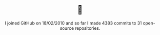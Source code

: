 <h1 align="center">👋</h1>

<p align="center">
  I joined GitHub on 18/02/2010 and so far I made 4383 commits to 31 open-source repositories.
</p>
